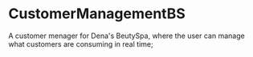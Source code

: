 # CustomerManagementBS
A customer menager for Dena's BeutySpa, where the user can manage what customers are consuming in real time;
